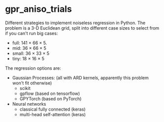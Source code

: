 # gpr_aniso_trials

Different strategies to implement noiseless regression in Python.
The problem is a 3-D Euclidean grid, split into different case sizes to select from if you can't run big cases:
* full: 141 × 66 × 5.
* mid:   36 × 66 × 5
* small: 36 × 33 × 5
* tiny:  18 × 16 × 5

The regression options are:
* Gaussian Processes: (all with ARD kernels, apparently this problem won't fit otherwise)
  * scikit
  * gpflow (based on tensorflow)
  * GPYTorch (based on PyTorch)
* Neural networks
  * classical fully connected (keras)
  * multi-head self-attention (keras)
